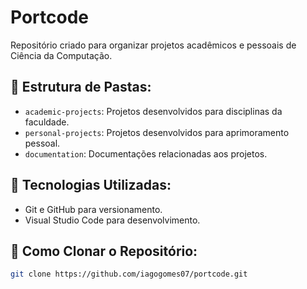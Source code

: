 # Portcode

Repositório criado para organizar projetos acadêmicos e pessoais de Ciência da Computação.

## 📁 Estrutura de Pastas:

- `academic-projects`: Projetos desenvolvidos para disciplinas da faculdade.
- `personal-projects`: Projetos desenvolvidos para aprimoramento pessoal.
- `documentation`: Documentações relacionadas aos projetos.

## 🚀 Tecnologias Utilizadas:

- Git e GitHub para versionamento.
- Visual Studio Code para desenvolvimento.

## 🔄 Como Clonar o Repositório:

```bash
git clone https://github.com/iagogomes07/portcode.git
```
